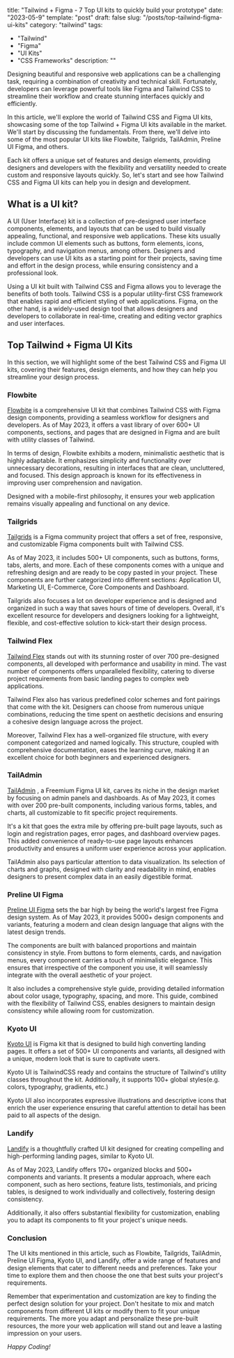 title: "Tailwind + Figma - 7 Top UI kits to quickly build your prototype"
date: "2023-05-9"
template: "post"
draft: false
slug: "/posts/top-tailwind-figma-ui-kits"
category: "tailwind"
tags:

- "Tailwind"
- "Figma"
- "UI Kits"
- "CSS Frameworks"
  description: ""

Designing beautiful and responsive web applications can be a challenging task, requiring a combination of creativity and technical skill. Fortunately, developers can leverage powerful tools like Figma and Tailwind CSS to streamline their workflow and create stunning interfaces quickly and efficiently.

In this article, we'll explore the world of Tailwind CSS and Figma UI kits, showcasing some of the top Tailwind + Figma UI kits available in the market. We'll start by discussing the fundamentals. From there, we'll delve into some of the most popular UI kits like Flowbite, Tailgrids, TailAdmin, Preline UI Figma, and others.

Each kit offers a unique set of features and design elements, providing designers and developers with the flexibility and versatility needed to create custom and responsive layouts quickly. So, let's start and see how Tailwind CSS and Figma UI kits can help you in design and development.

## What is a UI kit?

A UI (User Interface) kit is a collection of pre-designed user interface components, elements, and layouts that can be used to build visually appealing, functional, and responsive web applications. These kits usually include common UI elements such as buttons, form elements, icons, typography, and navigation menus, among others. Designers and developers can use UI kits as a starting point for their projects, saving time and effort in the design process, while ensuring consistency and a professional look.

Using a UI kit built with Tailwind CSS and Figma allows you to leverage the benefits of both tools. Tailwind CSS is a popular utility-first CSS framework that enables rapid and efficient styling of web applications. Figma, on the other hand, is a widely-used design tool that allows designers and developers to collaborate in real-time, creating and editing vector graphics and user interfaces.

## Top Tailwind + Figma UI Kits

In this section, we will highlight some of the best Tailwind CSS and Figma UI kits, covering their features, design elements, and how they can help you streamline your design process.

### Flowbite

[Flowbite](https://flowbite.com/) is a comprehensive UI kit that combines Tailwind CSS with Figma design components, providing a seamless workflow for designers and developers. As of May 2023, it offers a vast library of over 600+ UI components, sections, and pages that are designed in Figma and are built with utility classes of Tailwind.

In terms of design, Flowbite exhibits a modern, minimalistic aesthetic that is highly adaptable. It emphasizes simplicity and functionality over unnecessary decorations, resulting in interfaces that are clean, uncluttered, and focused. This design approach is known for its effectiveness in improving user comprehension and navigation.

Designed with a mobile-first philosophy, it ensures your web application remains visually appealing and functional on any device.

### Tailgrids

[Tailgrids](https://www.figma.com/community/file/1173213215908355724) is a Figma community project that offers a set of free, responsive, and customizable Figma components built with Tailwind CSS.

As of May 2023, it includes 500+ UI components, such as buttons, forms, tabs, alerts, and more. Each of these components comes with a unique and refreshing design and are ready to be copy pasted in your project. These components are further categorized into different sections: Application UI, Marketing UI, E-Commerce, Core Components and Dashboard.

Tailgrids also focuses a lot on developer experience and is designed and organized in such a way that saves hours of time of developers. Overall, it's excellent resource for developers and designers looking for a lightweight, flexible, and cost-effective solution to kick-start their design process.

### Tailwind Flex

[Tailwind Flex](https://shuffle.dev/marketplace/flex) stands out with its stunning roster of over 700 pre-designed components, all developed with performance and usability in mind. The vast number of components offers unparalleled flexibility, catering to diverse project requirements from basic landing pages to complex web applications.

Tailwind Flex also has various predefined color schemes and font pairings that come with the kit. Designers can choose from numerous unique combinations, reducing the time spent on aesthetic decisions and ensuring a cohesive design language across the project.

Moreover, Tailwind Flex has a well-organized file structure, with every component categorized and named logically. This structure, coupled with comprehensive documentation, eases the learning curve, making it an excellent choice for both beginners and experienced designers.

### TailAdmin

[TailAdmin](https://www.figma.com/community/file/1214477970819985778) , a Freemium Figma UI kit, carves its niche in the design market by focusing on admin panels and dashboards. As of May 2023, it comes with over 200 pre-built components, including various forms, tables, and charts, all customizable to fit specific project requirements.

It's a kit that goes the extra mile by offering pre-built page layouts, such as login and registration pages, error pages, and dashboard overview pages. This added convenience of ready-to-use page layouts enhances productivity and ensures a uniform user experience across your application.

TailAdmin also pays particular attention to data visualization. Its selection of charts and graphs, designed with clarity and readability in mind, enables designers to present complex data in an easily digestible format.

### Preline UI Figma

[Preline UI Figma](https://www.figma.com/community/file/1179068859697769656) sets the bar high by being the world's largest free Figma design system. As of May 2023, it provides 5000+ design components and variants, featuring a modern and clean design language that aligns with the latest design trends.

The components are built with balanced proportions and maintain consistency in style. From buttons to form elements, cards, and navigation menus, every component carries a touch of minimalistic elegance. This ensures that irrespective of the component you use, it will seamlessly integrate with the overall aesthetic of your project.

It also includes a comprehensive style guide, providing detailed information about color usage, typography, spacing, and more. This guide, combined with the flexibility of Tailwind CSS, enables designers to maintain design consistency while allowing room for customization.

### Kyoto UI

[Kyoto UI](https://www.figma.com/community/file/1231537921888637514) is Figma kit that is designed to build high converting landing pages. It offers a set of 500+ UI components and variants, all designed with a unique, modern look that is sure to captivate users.

Kyoto UI is TailwindCSS ready and contains the structure of Tailwind's utility classes throughout the kit. Additionally, it supports 100+ global styles(e.g. colors, typography, gradients, etc.)

Kyoto UI also incorporates expressive illustrations and descriptive icons that enrich the user experience ensuring that careful attention to detail has been paid to all aspects of the design.

### Landify

[Landify](https://www.figma.com/community/file/894552273937682724) is a thoughtfully crafted UI kit designed for creating compelling and high-performing landing pages, similar to Kyoto UI.

As of May 2023, Landify offers 170+ organized blocks and 500+ components and variants. It presents a modular approach, where each component, such as hero sections, feature lists, testimonials, and pricing tables, is designed to work individually and collectively, fostering design consistency.

Additionally, it also offers substantial flexibility for customization, enabling you to adapt its components to fit your project's unique needs.

### Conclusion

The UI kits mentioned in this article, such as Flowbite, Tailgrids, TailAdmin, Preline UI Figma, Kyoto UI, and Landify, offer a wide range of features and design elements that cater to different needs and preferences. Take your time to explore them and then choose the one that best suits your project's requirements.

Remember that experimentation and customization are key to finding the perfect design solution for your project. Don't hesitate to mix and match components from different UI kits or modify them to fit your unique requirements. The more you adapt and personalize these pre-built resources, the more your web application will stand out and leave a lasting impression on your users.

_Happy Coding!_
